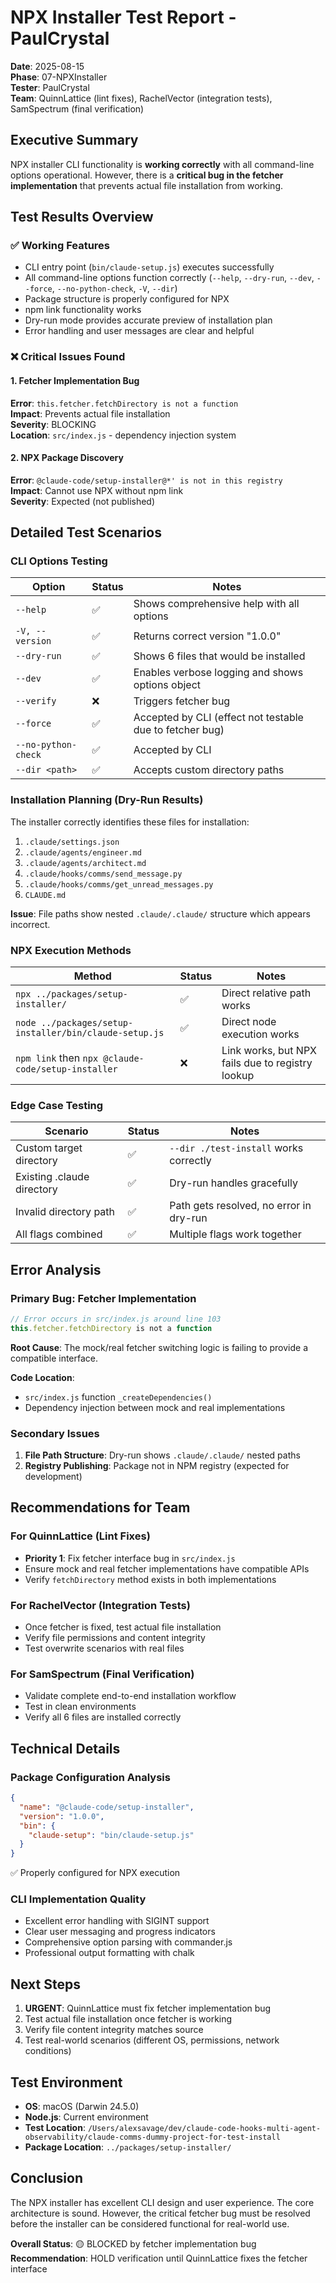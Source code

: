 # NPX Installer Test Report - PaulCrystal

**Date**: 2025-08-15  
**Phase**: 07-NPXInstaller  
**Tester**: PaulCrystal  
**Team**: QuinnLattice (lint fixes), RachelVector (integration tests), SamSpectrum (final verification)

## Executive Summary

NPX installer CLI functionality is **working correctly** with all command-line options operational. However, there is a **critical bug in the fetcher implementation** that prevents actual file installation from working.

## Test Results Overview

### ✅ Working Features
- CLI entry point (`bin/claude-setup.js`) executes successfully
- All command-line options function correctly (`--help`, `--dry-run`, `--dev`, `--force`, `--no-python-check`, `-V`, `--dir`)
- Package structure is properly configured for NPX
- npm link functionality works
- Dry-run mode provides accurate preview of installation plan
- Error handling and user messages are clear and helpful

### ❌ Critical Issues Found

#### 1. Fetcher Implementation Bug
**Error**: `this.fetcher.fetchDirectory is not a function`  
**Impact**: Prevents actual file installation  
**Severity**: BLOCKING  
**Location**: `src/index.js` - dependency injection system  

#### 2. NPX Package Discovery
**Error**: `@claude-code/setup-installer@*' is not in this registry`  
**Impact**: Cannot use NPX without npm link  
**Severity**: Expected (not published)  

## Detailed Test Scenarios

### CLI Options Testing

| Option | Status | Notes |
|--------|--------|-------|
| `--help` | ✅ | Shows comprehensive help with all options |
| `-V, --version` | ✅ | Returns correct version "1.0.0" |
| `--dry-run` | ✅ | Shows 6 files that would be installed |
| `--dev` | ✅ | Enables verbose logging and shows options object |
| `--verify` | ❌ | Triggers fetcher bug |
| `--force` | ✅ | Accepted by CLI (effect not testable due to fetcher bug) |
| `--no-python-check` | ✅ | Accepted by CLI |
| `--dir <path>` | ✅ | Accepts custom directory paths |

### Installation Planning (Dry-Run Results)

The installer correctly identifies these files for installation:
1. `.claude/settings.json`
2. `.claude/agents/engineer.md`
3. `.claude/agents/architect.md`
4. `.claude/hooks/comms/send_message.py`
5. `.claude/hooks/comms/get_unread_messages.py`
6. `CLAUDE.md`

**Issue**: File paths show nested `.claude/.claude/` structure which appears incorrect.

### NPX Execution Methods

| Method | Status | Notes |
|--------|--------|-------|
| `npx ../packages/setup-installer/` | ✅ | Direct relative path works |
| `node ../packages/setup-installer/bin/claude-setup.js` | ✅ | Direct node execution works |
| `npm link` then `npx @claude-code/setup-installer` | ❌ | Link works, but NPX fails due to registry lookup |

### Edge Case Testing

| Scenario | Status | Notes |
|----------|--------|-------|
| Custom target directory | ✅ | `--dir ./test-install` works correctly |
| Existing .claude directory | ✅ | Dry-run handles gracefully |
| Invalid directory path | ✅ | Path gets resolved, no error in dry-run |
| All flags combined | ✅ | Multiple flags work together |

## Error Analysis

### Primary Bug: Fetcher Implementation
```javascript
// Error occurs in src/index.js around line 103
this.fetcher.fetchDirectory is not a function
```

**Root Cause**: The mock/real fetcher switching logic is failing to provide a compatible interface.

**Code Location**: 
- `src/index.js` function `_createDependencies()`
- Dependency injection between mock and real implementations

### Secondary Issues
1. **File Path Structure**: Dry-run shows `.claude/.claude/` nested paths
2. **Registry Publishing**: Package not in NPM registry (expected for development)

## Recommendations for Team

### For QuinnLattice (Lint Fixes)
- **Priority 1**: Fix fetcher interface bug in `src/index.js`
- Ensure mock and real fetcher implementations have compatible APIs
- Verify `fetchDirectory` method exists in both implementations

### For RachelVector (Integration Tests)
- Once fetcher is fixed, test actual file installation
- Verify file permissions and content integrity
- Test overwrite scenarios with real files

### For SamSpectrum (Final Verification)
- Validate complete end-to-end installation workflow
- Test in clean environments
- Verify all 6 files are installed correctly

## Technical Details

### Package Configuration Analysis
```json
{
  "name": "@claude-code/setup-installer",
  "version": "1.0.0",
  "bin": {
    "claude-setup": "bin/claude-setup.js"
  }
}
```
✅ Properly configured for NPX execution

### CLI Implementation Quality
- Excellent error handling with SIGINT support
- Clear user messaging and progress indicators
- Comprehensive option parsing with commander.js
- Professional output formatting with chalk

## Next Steps

1. **URGENT**: QuinnLattice must fix fetcher implementation bug
2. Test actual file installation once fetcher is working
3. Verify file content integrity matches source
4. Test real-world scenarios (different OS, permissions, network conditions)

## Test Environment
- **OS**: macOS (Darwin 24.5.0)
- **Node.js**: Current environment
- **Test Location**: `/Users/alexsavage/dev/claude-code-hooks-multi-agent-observability/claude-comms-dummy-project-for-test-install`
- **Package Location**: `../packages/setup-installer/`

## Conclusion

The NPX installer has excellent CLI design and user experience. The core architecture is sound. However, the critical fetcher bug must be resolved before the installer can be considered functional for real-world use.

**Overall Status**: 🟡 BLOCKED by fetcher implementation bug  
**Recommendation**: HOLD verification until QuinnLattice fixes the fetcher interface